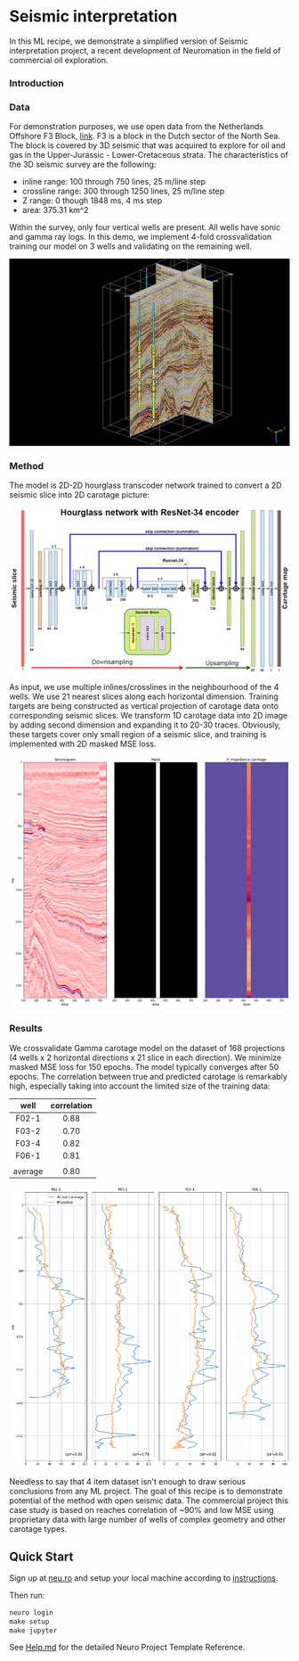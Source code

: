 # Seismic interpretation

In this ML recipe, we demonstrate a simplified version of Seismic interpretation project, a recent development of Neuromation in the field of commercial oil exploration.   

### Introduction

### Data
For demonstration purposes, we use open data from the Netherlands Offshore F3 Block, [link](https://terranubis.com/datainfo/Netherlands-Offshore-F3-Block-Complete). F3 is a block in the Dutch sector of the North Sea. The block is covered by 3D seismic that was acquired to explore for oil and gas in the Upper-Jurassic - Lower-Cretaceous strata.  The characteristics of the 3D seismic survey are the following: 
- inline range: 100 through 750 lines, 25 m/line step
- crossline range: 300 through 1250 lines, 25 m/line step
- Z range: 0 though 1848 ms, 4 ms step
- area: 375.31 km^2
 
Within the survey, only four vertical wells are present. All wells have sonic and gamma ray logs. In this demo, we implement 4-fold crossvalidation training our model on 3 wells and validating on the remaining well.

![](./img/scene.png)

### Method
The model is 2D-2D hourglass transcoder network trained to convert a 2D seismic slice into 2D carotage picture:

![](./img/network.png)

As input, we use multiple inlines/crosslines in the neighbourhood of the 4 wells. We use 21 nearest slices along each horizontal dimension. Training targets are being constructed as vertical projection of carotage data onto corresponding seismic slices. We transform 1D carotage data into 2D image by adding second dimension and expanding it to 20-30 traces. Obviously, these targets cover only small region of a seismic slice, and training is implemented with 2D masked MSE loss.
 
![](./img/data.png)

### Results

We crossvalidate Gamma carotage model on the dataset of 168 projections (4 wells x 2 horizontal directions x 21 slice in each direction). We minimize masked MSE loss for 150 epochs. The model typically converges after 50 epochs. The correlation between true and predicted carotage is remarkably high, especially taking into account the limited size of the training data:

|well|correlation|
|:---:|:---:|
|F02-1|0.88|
|F03-2|0.70|
|F03-4|0.82|
|F06-1|0.81|
||
|average|0.80|

![](./img/results.png)

Needless to say that 4 item dataset isn't enough to draw serious conclusions from any ML project. The goal of this recipe is to demonstrate potential of the method with open seismic data. The commercial project this case study is based on reaches correlation of ~90% and low MSE using proprietary data with large number of wells of complex geometry and other carotage types.

## Quick Start

Sign up at [neu.ro](https://neu.ro) and setup your local machine according to [instructions](https://neu.ro/docs).
 
Then run:

```shell
neuro login
make setup
make jupyter
```

See [Help.md](HELP.md) for the detailed Neuro Project Template Reference.
